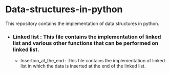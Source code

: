 # Data-structures-in-python
This repository contains the implementation of  data structures in python.


- ### Linked list : This file contains the implementation of linked list and various other functions that can be performed on linked list.  

    - Insertion_at_the_end : This file contains the implementation of linked list in which the data is inserted at the end of the linked list.  
    
